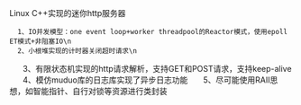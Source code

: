 Linux C++实现的迷你http服务器

      1、IO并发模型：one event loop+worker threadpool的Reactor模式，使用epoll ET模式+非阻塞IO\n
      2、小根堆实现的计时器关闭超时请求\n
      3、有限状态机实现的http请求解析，支持GET和POST请求，支持keep-alive
      4、模仿muduo库的日志库实现了异步日志功能
      5、尽可能使用RAII思想，如智能指针、自行对锁等资源进行类封装

